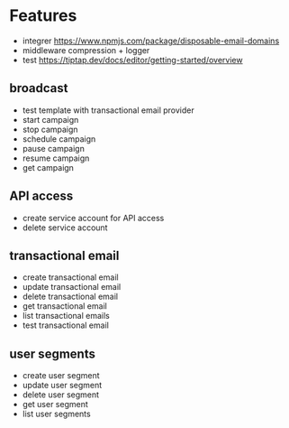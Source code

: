 # Features

- integrer https://www.npmjs.com/package/disposable-email-domains
- middleware compression + logger
- test https://tiptap.dev/docs/editor/getting-started/overview

## broadcast

- test template with transactional email provider
- start campaign
- stop campaign
- schedule campaign
- pause campaign
- resume campaign
- get campaign

## API access

- create service account for API access
- delete service account

## transactional email

- create transactional email
- update transactional email
- delete transactional email
- get transactional email
- list transactional emails
- test transactional email

## user segments

- create user segment
- update user segment
- delete user segment
- get user segment
- list user segments
